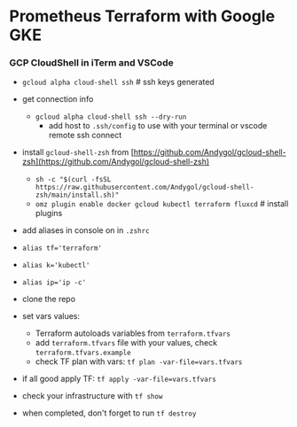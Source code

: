 # Prometheus Terraform with Google GKE

### GCP CloudShell in iTerm and VSCode

- `gcloud alpha cloud-shell ssh` # ssh keys generated
    
- get connection info
    - `gcloud alpha cloud-shell ssh --dry-run`
        - add host to `.ssh/config` to use with your terminal or vscode remote ssh connect


- install `gcloud-shell-zsh` from  [https://github.com/Andygol/gcloud-shell-zsh](https://github.com/Andygol/gcloud-shell-zsh)
    - `sh -c "$(curl -fsSL https://raw.githubusercontent.com/Andygol/gcloud-shell-zsh/main/install.sh)"`
    - `omz plugin enable docker gcloud kubectl terraform fluxcd` # install plugins

- add aliases in console on in `.zshrc`
- `alias tf='terraform'`
- `alias k='kubectl'`
- `alias ip='ip -c'`


- clone the repo

- set vars values:
    - Terraform autoloads variables from `terraform.tfvars`
    - add `terraform.tfvars` file with your values, check `terraform.tfvars.example`
    - check TF plan with vars: `tf plan -var-file=vars.tfvars`

- if all good apply TF: `tf apply -var-file=vars.tfvars`
- check your infrastructure with `tf show`

- when completed, don't forget to run `tf destroy`

